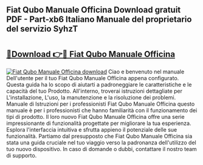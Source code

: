 ## Fiat Qubo Manuale Officina Download gratuit PDF - Part-xb6 Italiano Manuale del proprietario del servizio SyhzT

# <h2><a href="http://df9mnpw.blite.top/?on=Fiat+Qubo+Manuale+Officina">🔗Download 👉🔴 Fiat Qubo Manuale Officina</a></h2>

[![Fiat Qubo Manuale Officina download](https://i.imgur.com/lujVjoI.png)](http://df9mnpw.blite.top/?on=Fiat+Qubo+Manuale+Officina)
Ciao e benvenuto nel manuale Dell'utente per il tuo Fiat Qubo Manuale Officina appena configurato. Questa guida ha lo scopo di aiutarti a padroneggiare le caratteristiche e le capacità del tuo Prodotto. All'interno, troverai istruzioni dettagliate per L'installazione, L'uso, la manutenzione e la risoluzione dei problemi. Manuale di Istruzioni per i professionisti Fiat Qubo Manuale Officina questo manuale è per i professionisti che hanno familiarità con il funzionamento dei tipi di prodotto. Il loro nuovo Fiat Qubo Manuale Officina offre una serie impressionante di funzionalità progettate per migliorare la tua esperienza. Esplora l'interfaccia intuitiva e sfrutta appieno il potenziale delle sue funzionalità. Partiamo dal presupposto che Fiat Qubo Manuale Officina sia stata una guida cruciale nel tuo viaggio verso la padronanza dell'utilizzo del tuo nuovo dispositivo. In caso di domande o dubbi, contattare il nostro team di supporto.
